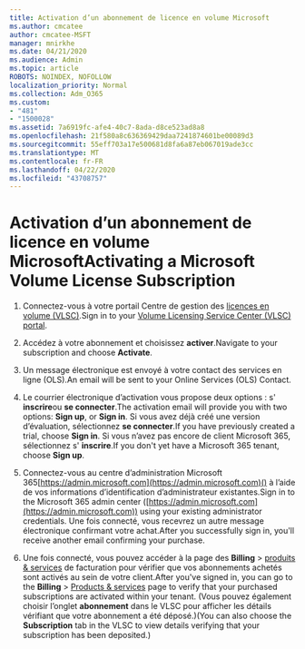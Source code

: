 ```yaml
---
title: Activation d’un abonnement de licence en volume Microsoft
ms.author: cmcatee
author: cmcatee-MSFT
manager: mnirkhe
ms.date: 04/21/2020
ms.audience: Admin
ms.topic: article
ROBOTS: NOINDEX, NOFOLLOW
localization_priority: Normal
ms.collection: Adm_O365
ms.custom:
- "481"
- "1500028"
ms.assetid: 7a6919fc-afe4-40c7-8ada-d8ce523ad8a8
ms.openlocfilehash: 21f580a8c636369429daa7241874601be00089d3
ms.sourcegitcommit: 55eff703a17e500681d8fa6a87eb067019ade3cc
ms.translationtype: MT
ms.contentlocale: fr-FR
ms.lasthandoff: 04/22/2020
ms.locfileid: "43708757"
---
```

# <a name="activating-a-microsoft-volume-license-subscription"></a><span data-ttu-id="ed7ea-102">Activation d’un abonnement de licence en volume Microsoft</span><span class="sxs-lookup"><span data-stu-id="ed7ea-102">Activating a Microsoft Volume License Subscription</span></span>

1. <span data-ttu-id="ed7ea-103">Connectez-vous à votre portail Centre de gestion des [licences en volume (VLSC)](https://go.microsoft.com/fwlink/p/?LinkId=329762).</span><span class="sxs-lookup"><span data-stu-id="ed7ea-103">Sign in to your [Volume Licensing Service Center (VLSC) portal](https://go.microsoft.com/fwlink/p/?LinkId=329762).</span></span>

2. <span data-ttu-id="ed7ea-104">Accédez à votre abonnement et choisissez **activer**.</span><span class="sxs-lookup"><span data-stu-id="ed7ea-104">Navigate to your subscription and choose **Activate**.</span></span>

3. <span data-ttu-id="ed7ea-105">Un message électronique est envoyé à votre contact des services en ligne (OLS).</span><span class="sxs-lookup"><span data-stu-id="ed7ea-105">An email will be sent to your Online Services (OLS) Contact.</span></span>

4. <span data-ttu-id="ed7ea-106">Le courrier électronique d’activation vous propose deux options : s' **inscrire**ou **se connecter**.</span><span class="sxs-lookup"><span data-stu-id="ed7ea-106">The activation email will provide you with two options: **Sign up**, or **Sign in**.</span></span> <span data-ttu-id="ed7ea-107">Si vous avez déjà créé une version d’évaluation, sélectionnez **se connecter**.</span><span class="sxs-lookup"><span data-stu-id="ed7ea-107">If you have previously created a trial, choose **Sign in**.</span></span> <span data-ttu-id="ed7ea-108">Si vous n’avez pas encore de client Microsoft 365, sélectionnez s' **inscrire**.</span><span class="sxs-lookup"><span data-stu-id="ed7ea-108">If you don't yet have a Microsoft 365 tenant, choose **Sign up**.</span></span>

5. <span data-ttu-id="ed7ea-109">Connectez-vous au centre d’administration Microsoft 365[https://admin.microsoft.com](https://admin.microsoft.com)() à l’aide de vos informations d’identification d’administrateur existantes.</span><span class="sxs-lookup"><span data-stu-id="ed7ea-109">Sign in to the Microsoft 365 admin center ([https://admin.microsoft.com](https://admin.microsoft.com)) using your existing administrator credentials.</span></span> <span data-ttu-id="ed7ea-110">Une fois connecté, vous recevrez un autre message électronique confirmant votre achat.</span><span class="sxs-lookup"><span data-stu-id="ed7ea-110">After you successfully sign in, you'll receive another email confirming your purchase.</span></span>

6. <span data-ttu-id="ed7ea-111">Une fois connecté, vous pouvez accéder à la page des **Billing** \> [produits & services](https://go.microsoft.com/fwlink/p/?linkid=842054) de facturation pour vérifier que vos abonnements achetés sont activés au sein de votre client.</span><span class="sxs-lookup"><span data-stu-id="ed7ea-111">After you've signed in, you can go to the **Billing** \> [Products & services](https://go.microsoft.com/fwlink/p/?linkid=842054) page to verify that your purchased subscriptions are activated within your tenant.</span></span> <span data-ttu-id="ed7ea-112">(Vous pouvez également choisir l’onglet **abonnement** dans le VLSC pour afficher les détails vérifiant que votre abonnement a été déposé.)</span><span class="sxs-lookup"><span data-stu-id="ed7ea-112">(You can also choose the **Subscription** tab in the VLSC to view details verifying that your subscription has been deposited.)</span></span>